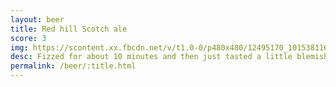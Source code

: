 ```yaml
---
layout: beer
title: Red hill Scotch ale
score: 3
img: https://scontent.xx.fbcdn.net/v/t1.0-0/p480x480/12495170_10153811611453745_4249513101009687446_n.jpg?oh=b21e94968f3e3628d0fcdc12566184e4&oe=58711173
desc: Fizzed for about 10 minutes and then just tasted a little blemished
permalink: /beer/:title.html
---
```

